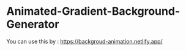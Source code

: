 ﻿# Animated-Gradient-Background-Generator
You can use this by : https://backgroud-animation.netlify.app/
